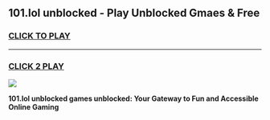 
## 101.lol unblocked - Play Unblocked Gmaes & Free
<h3>
<a href="https://news.freeplayer.one?title=101.lol_unblocked&ref=23F">CLICK TO PLAY</a></h3>
<hr>

<h3>
<a href="https://news.freeplayer.one?title=101.lol_unblocked&ref=23F">CLICK 2 PLAY</a>
  
</h3>

<a href="https://news.freeplayer.one?title=101.lol_unblocked&ref=23F/"><img src="https://clearcache.store/games.png"></a>


**101.lol unblocked games unblocked: Your Gateway to Fun and Accessible Online Gaming**
